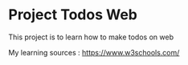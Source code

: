 # Project Todos Web

This project is to learn how to make todos on web

My learning sources : https://www.w3schools.com/
